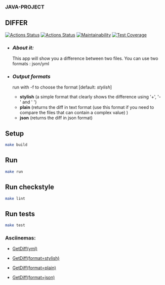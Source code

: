 ### JAVA-PROJECT 
## DIFFER
[![Actions Status](https://github.com/markiMiracle/java-project-71/actions/workflows/hexlet-check.yml/badge.svg)](https://github.com/markiMiracle/java-project-71/actions)
[![Actions Status](https://github.com/markiMiracle/java-project-71/actions/workflows/tests.yml/badge.svg)](https://github.com/markiMiracle/java-project-71/actions)
[![Maintainability](https://api.codeclimate.com/v1/badges/fb08ff0fe34105eb7e2b/maintainability)](https://codeclimate.com/github/markiMiracle/java-project-71/maintainability)
[![Test Coverage](https://api.codeclimate.com/v1/badges/fb08ff0fe34105eb7e2b/test_coverage)](https://codeclimate.com/github/markiMiracle/java-project-71/test_coverage)

- ### ***About it:***
    This app will show you a difference between two files.
    You can use two formats : json/yml


    
- ### ***Output formats***
    run with -f to choose the format [default: *stylish*]
    - **stylish** (a simple format that clearly shows the difference using '+', '-' and ' ')
    - **plain** (returns the diff in text format (use this format if you need to compare the files that can contain a complex value) )
    - **json** (returns the diff in json format)




## Setup

```bash
make build
```

## Run

```bash
make run
```

## Run checkstyle

```bash
make lint
```

## Run tests

```bash
make test
```

    
### Asciinemas:
- [GetDiff(yml)](https://asciinema.org/a/jWwxR8u1VLmqutPIOgxq7WZsy)

- [GetDiff(format=stylish)](https://asciinema.org/a/DouPELEDveSNXuxf80Tq3TXP1)

- [GetDiff(format=plain)](https://asciinema.org/a/jgGNAppHIlEfPayclT0weF3fi)

- [GetDiff(format=json)](https://asciinema.org/a/IE0zE3NwS3EKrJ4N54R7c8VXB)

